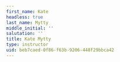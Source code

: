 ```yaml
---
first_name: Kate
headless: true
last_name: Mytty
middle_initial: ''
salutation: ''
title: Kate Mytty
type: instructor
uid: beb7caed-0f86-f63b-9206-448f29bbca42
---
```

